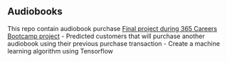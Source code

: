 ## Audiobooks
This repo contain audiobook purchase 
[Final project during 365 Careers Bootcamp project](https://github.com/Krismars19/Audiobooks/tree/main/Audiobooks)
    - Predicted customers that will purchase another audiobook using their previous purchase transaction 
    - Create a machine learning algorithm using Tensorflow
